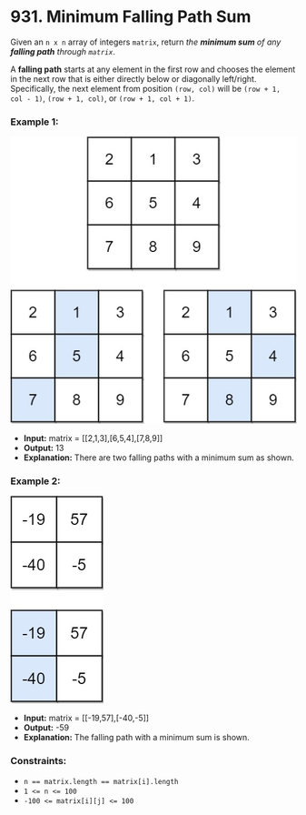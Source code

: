 # 931. Minimum Falling Path Sum

Given an `n x n` array of integers `matrix`, return *the **minimum sum** of any **falling path** through `matrix`*.

A **falling path** starts at any element in the first row and chooses the element in the next row that is either directly below or diagonally left/right. Specifically, the next element from position `(row, col)` will be `(row + 1, col - 1)`, `(row + 1, col)`, or `(row + 1, col + 1)`.


### Example 1:
![](images/failing1-grid.jpg)
- **Input:** matrix = [[2,1,3],[6,5,4],[7,8,9]]
- **Output:** 13
- **Explanation:** There are two falling paths with a minimum sum as shown.

### Example 2:
![](images/failing2-grid.jpg)
- **Input:** matrix = [[-19,57],[-40,-5]]
- **Output:** -59
- **Explanation:** The falling path with a minimum sum is shown.
 

### Constraints:
- `n == matrix.length == matrix[i].length`
- `1 <= n <= 100`
- `-100 <= matrix[i][j] <= 100`